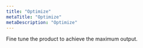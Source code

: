 ```yaml
---
title: "Optimize"
metaTitle: "Optimize"
metaDescription: "Optimize"
---
```


Fine tune the product to achieve the maximum output.